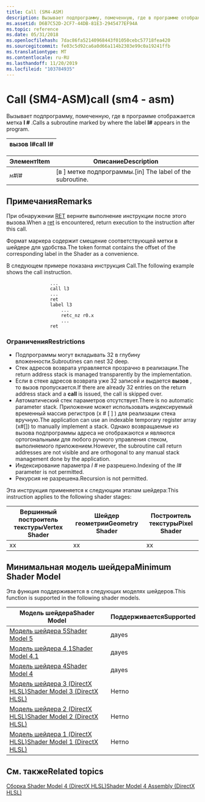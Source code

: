 ```yaml
---
title: Call (SM4-ASM)
description: Вызывает подпрограмму, помеченную, где в программе отображается метка l \.
ms.assetid: D6B7C52D-2CF7-44DB-81E3-2945477EF94A
ms.topic: reference
ms.date: 05/31/2018
ms.openlocfilehash: 7dac86fa52140968443f01050cebc57718fea420
ms.sourcegitcommit: fe03c5d92ca6a0d66a114b2303e99c0a19241ffb
ms.translationtype: MT
ms.contentlocale: ru-RU
ms.lasthandoff: 11/20/2019
ms.locfileid: "103784935"
---
```

# <a name="call-sm4---asm"></a><span data-ttu-id="6c6be-103">Call (SM4-ASM)</span><span class="sxs-lookup"><span data-stu-id="6c6be-103">call (sm4 - asm)</span></span>

<span data-ttu-id="6c6be-104">Вызывает подпрограмму, помеченную, где в программе отображается метка **l \#** .</span><span class="sxs-lookup"><span data-stu-id="6c6be-104">Calls a subroutine marked by where the label **l\#** appears in the program.</span></span>



| <span data-ttu-id="6c6be-105">вызов l\#</span><span class="sxs-lookup"><span data-stu-id="6c6be-105">call l\#</span></span> |
|----------|



 



| <span data-ttu-id="6c6be-106">Элемент</span><span class="sxs-lookup"><span data-stu-id="6c6be-106">Item</span></span>                                                       | <span data-ttu-id="6c6be-107">Описание</span><span class="sxs-lookup"><span data-stu-id="6c6be-107">Description</span></span>                                    |
|------------------------------------------------------------|------------------------------------------------|
| <span data-ttu-id="6c6be-108"><span id="l_"></span><span id="L_"></span>*н\#*</span><span class="sxs-lookup"><span data-stu-id="6c6be-108"><span id="l_"></span><span id="L_"></span>*l\#*</span></span><br/> | <span data-ttu-id="6c6be-109">\[в \] метке подпрограммы.</span><span class="sxs-lookup"><span data-stu-id="6c6be-109">\[in\] The label of the subroutine.</span></span><br/> |



 

## <a name="remarks"></a><span data-ttu-id="6c6be-110">Примечания</span><span class="sxs-lookup"><span data-stu-id="6c6be-110">Remarks</span></span>

<span data-ttu-id="6c6be-111">При обнаружении [RET](ret--sm4---asm-.md) верните выполнение инструкции после этого вызова.</span><span class="sxs-lookup"><span data-stu-id="6c6be-111">When a [ret](ret--sm4---asm-.md) is encountered, return execution to the instruction after this call.</span></span>

<span data-ttu-id="6c6be-112">Формат маркера содержит смещение соответствующей метки в шейдере для удобства.</span><span class="sxs-lookup"><span data-stu-id="6c6be-112">The token format contains the offset of the corresponding label in the Shader as a convenience.</span></span>

<span data-ttu-id="6c6be-113">В следующем примере показана инструкция Call.</span><span class="sxs-lookup"><span data-stu-id="6c6be-113">The following example shows the call instruction.</span></span>


```
                ...
                call l3
                ...
                ret
                label l3
                    ...
                    retc_nz r0.x
                    ...
                ret
```



### <a name="restrictions"></a><span data-ttu-id="6c6be-114">Ограничения</span><span class="sxs-lookup"><span data-stu-id="6c6be-114">Restrictions</span></span>

-   <span data-ttu-id="6c6be-115">Подпрограммы могут вкладывать 32 в глубину вложенности.</span><span class="sxs-lookup"><span data-stu-id="6c6be-115">Subroutines can nest 32 deep.</span></span>
-   <span data-ttu-id="6c6be-116">Стек адресов возврата управляется прозрачно в реализации.</span><span class="sxs-lookup"><span data-stu-id="6c6be-116">The return address stack is managed transparently by the implementation.</span></span>
-   <span data-ttu-id="6c6be-117">Если в стеке адресов возврата уже 32 записей и выдается **вызов** , то вызов пропускается.</span><span class="sxs-lookup"><span data-stu-id="6c6be-117">If there are already 32 entries on the return address stack and a **call** is issued, the call is skipped over.</span></span>
-   <span data-ttu-id="6c6be-118">Автоматический стек параметров отсутствует.</span><span class="sxs-lookup"><span data-stu-id="6c6be-118">There is no automatic parameter stack.</span></span> <span data-ttu-id="6c6be-119">Приложение может использовать индексируемый временный массив регистров (x \# \[ \] ) для реализации стека вручную.</span><span class="sxs-lookup"><span data-stu-id="6c6be-119">The application can use an indexable temporary register array (x\#\[\]) to manually implement a stack.</span></span> <span data-ttu-id="6c6be-120">Однако возвращаемые из вызова подпрограммы адреса не отображаются и являются ортогональными для любого ручного управления стеком, выполняемого приложением.</span><span class="sxs-lookup"><span data-stu-id="6c6be-120">However, the subroutine call return addresses are not visible and are orthogonal to any manual stack management done by the application.</span></span>
-   <span data-ttu-id="6c6be-121">Индексирование параметра *l \#* не разрешено.</span><span class="sxs-lookup"><span data-stu-id="6c6be-121">Indexing of the *l\#* parameter is not permitted.</span></span>
-   <span data-ttu-id="6c6be-122">Рекурсия не разрешена.</span><span class="sxs-lookup"><span data-stu-id="6c6be-122">Recursion is not permitted.</span></span>

<span data-ttu-id="6c6be-123">Эта инструкция применяется к следующим этапам шейдера:</span><span class="sxs-lookup"><span data-stu-id="6c6be-123">This instruction applies to the following shader stages:</span></span>



| <span data-ttu-id="6c6be-124">Вершинный построитель текстуры</span><span class="sxs-lookup"><span data-stu-id="6c6be-124">Vertex Shader</span></span> | <span data-ttu-id="6c6be-125">Шейдер геометрии</span><span class="sxs-lookup"><span data-stu-id="6c6be-125">Geometry Shader</span></span> | <span data-ttu-id="6c6be-126">Построитель текстуры</span><span class="sxs-lookup"><span data-stu-id="6c6be-126">Pixel Shader</span></span> |
|---------------|-----------------|--------------|
| <span data-ttu-id="6c6be-127">x</span><span class="sxs-lookup"><span data-stu-id="6c6be-127">x</span></span>             | <span data-ttu-id="6c6be-128">x</span><span class="sxs-lookup"><span data-stu-id="6c6be-128">x</span></span>               | <span data-ttu-id="6c6be-129">x</span><span class="sxs-lookup"><span data-stu-id="6c6be-129">x</span></span>            |



 

## <a name="minimum-shader-model"></a><span data-ttu-id="6c6be-130">Минимальная модель шейдера</span><span class="sxs-lookup"><span data-stu-id="6c6be-130">Minimum Shader Model</span></span>

<span data-ttu-id="6c6be-131">Эта функция поддерживается в следующих моделях шейдеров.</span><span class="sxs-lookup"><span data-stu-id="6c6be-131">This function is supported in the following shader models.</span></span>



| <span data-ttu-id="6c6be-132">Модель шейдера</span><span class="sxs-lookup"><span data-stu-id="6c6be-132">Shader Model</span></span>                                              | <span data-ttu-id="6c6be-133">Поддерживается</span><span class="sxs-lookup"><span data-stu-id="6c6be-133">Supported</span></span> |
|-----------------------------------------------------------|-----------|
| [<span data-ttu-id="6c6be-134">Модель шейдера 5</span><span class="sxs-lookup"><span data-stu-id="6c6be-134">Shader Model 5</span></span>](d3d11-graphics-reference-sm5.md)        | <span data-ttu-id="6c6be-135">да</span><span class="sxs-lookup"><span data-stu-id="6c6be-135">yes</span></span>       |
| [<span data-ttu-id="6c6be-136">Модель шейдера 4,1</span><span class="sxs-lookup"><span data-stu-id="6c6be-136">Shader Model 4.1</span></span>](dx-graphics-hlsl-sm4.md)              | <span data-ttu-id="6c6be-137">да</span><span class="sxs-lookup"><span data-stu-id="6c6be-137">yes</span></span>       |
| [<span data-ttu-id="6c6be-138">Модель шейдера 4</span><span class="sxs-lookup"><span data-stu-id="6c6be-138">Shader Model 4</span></span>](dx-graphics-hlsl-sm4.md)                | <span data-ttu-id="6c6be-139">да</span><span class="sxs-lookup"><span data-stu-id="6c6be-139">yes</span></span>       |
| [<span data-ttu-id="6c6be-140">Модель шейдера 3 (DirectX HLSL)</span><span class="sxs-lookup"><span data-stu-id="6c6be-140">Shader Model 3 (DirectX HLSL)</span></span>](dx-graphics-hlsl-sm3.md) | <span data-ttu-id="6c6be-141">Нет</span><span class="sxs-lookup"><span data-stu-id="6c6be-141">no</span></span>        |
| [<span data-ttu-id="6c6be-142">Модель шейдера 2 (DirectX HLSL)</span><span class="sxs-lookup"><span data-stu-id="6c6be-142">Shader Model 2 (DirectX HLSL)</span></span>](dx-graphics-hlsl-sm2.md) | <span data-ttu-id="6c6be-143">Нет</span><span class="sxs-lookup"><span data-stu-id="6c6be-143">no</span></span>        |
| [<span data-ttu-id="6c6be-144">Модель шейдера 1 (DirectX HLSL)</span><span class="sxs-lookup"><span data-stu-id="6c6be-144">Shader Model 1 (DirectX HLSL)</span></span>](dx-graphics-hlsl-sm1.md) | <span data-ttu-id="6c6be-145">Нет</span><span class="sxs-lookup"><span data-stu-id="6c6be-145">no</span></span>        |



 

## <a name="related-topics"></a><span data-ttu-id="6c6be-146">См. также</span><span class="sxs-lookup"><span data-stu-id="6c6be-146">Related topics</span></span>

<dl> <dt>

[<span data-ttu-id="6c6be-147">Сборка Shader Model 4 (DirectX HLSL)</span><span class="sxs-lookup"><span data-stu-id="6c6be-147">Shader Model 4 Assembly (DirectX HLSL)</span></span>](dx-graphics-hlsl-sm4-asm.md)
</dt> </dl>

 

 





